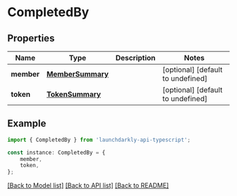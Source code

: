 # CompletedBy


## Properties

Name | Type | Description | Notes
------------ | ------------- | ------------- | -------------
**member** | [**MemberSummary**](MemberSummary.md) |  | [optional] [default to undefined]
**token** | [**TokenSummary**](TokenSummary.md) |  | [optional] [default to undefined]

## Example

```typescript
import { CompletedBy } from 'launchdarkly-api-typescript';

const instance: CompletedBy = {
    member,
    token,
};
```

[[Back to Model list]](../README.md#documentation-for-models) [[Back to API list]](../README.md#documentation-for-api-endpoints) [[Back to README]](../README.md)
